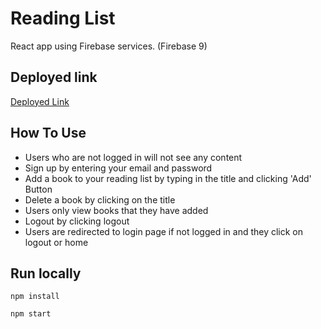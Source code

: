 # Reading List
React app using Firebase services. (Firebase 9)

## Deployed link
[Deployed Link](https://kindhearted-limit.surge.sh/)

## How To Use
- Users who are not logged in will not see any content
- Sign up by entering your email and password
- Add a book to your reading list by typing in the title and clicking 'Add' Button
- Delete a book by clicking on the title
- Users only view books that they have added
- Logout by clicking logout
- Users are redirected to login page if not logged in and they click on logout or home

## Run locally
`npm install`

`npm start`

